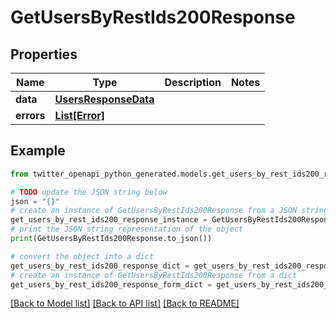 # GetUsersByRestIds200Response


## Properties

Name | Type | Description | Notes
------------ | ------------- | ------------- | -------------
**data** | [**UsersResponseData**](UsersResponseData.md) |  | 
**errors** | [**List[Error]**](Error.md) |  | 

## Example

```python
from twitter_openapi_python_generated.models.get_users_by_rest_ids200_response import GetUsersByRestIds200Response

# TODO update the JSON string below
json = "{}"
# create an instance of GetUsersByRestIds200Response from a JSON string
get_users_by_rest_ids200_response_instance = GetUsersByRestIds200Response.from_json(json)
# print the JSON string representation of the object
print(GetUsersByRestIds200Response.to_json())

# convert the object into a dict
get_users_by_rest_ids200_response_dict = get_users_by_rest_ids200_response_instance.to_dict()
# create an instance of GetUsersByRestIds200Response from a dict
get_users_by_rest_ids200_response_form_dict = get_users_by_rest_ids200_response.from_dict(get_users_by_rest_ids200_response_dict)
```
[[Back to Model list]](../README.md#documentation-for-models) [[Back to API list]](../README.md#documentation-for-api-endpoints) [[Back to README]](../README.md)


